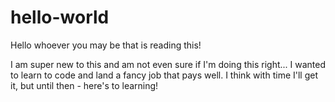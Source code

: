 # hello-world

Hello whoever you may be that is reading this!

I am super new to this and am not even sure if I'm doing this right... I wanted to learn to code and land a fancy job that pays well. I think with time I'll get it, but until then - here's to learning!
